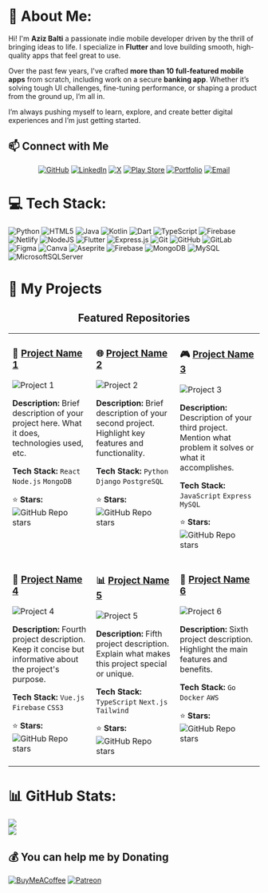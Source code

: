 # 💫 About Me:
Hi! I'm **Aziz Balti** a passionate indie mobile developer driven by the thrill of bringing ideas to life. I specialize in **Flutter** and love building smooth, high-quality apps that feel great to use.

Over the past few years, I've crafted **more than 10 full-featured mobile apps** from scratch, including work on a secure **banking app**. Whether it’s solving tough UI challenges, fine-tuning performance, or shaping a product from the ground up, I’m all in.

I’m always pushing myself to learn, explore, and create better digital experiences and I’m just getting started.


## 📫 Connect with Me

<div align="center">

[![GitHub](https://img.shields.io/badge/-GitHub-181717?style=for-the-badge&logo=github&logoColor=white)](https://github.com/azizbalti82)
[![LinkedIn](https://img.shields.io/badge/-LinkedIn-0077B5?style=for-the-badge&logo=linkedin&logoColor=white)](https://www.linkedin.com/in/aziz-balti/)
[![X](https://img.shields.io/badge/-X-000000?style=for-the-badge&logo=x&logoColor=white)](https://x.com/AzizBalti_)
[![Play Store](https://img.shields.io/badge/-Play%20Store-414141?style=for-the-badge&logo=google-play&logoColor=white)](https://play.google.com/store/apps/dev?id=6076571158097417724)
[![Portfolio](https://img.shields.io/badge/-Portfolio-FF5722?style=for-the-badge&logo=globe&logoColor=white)](https://delicate-figolla-31b181.netlify.app/)
[![Email](https://img.shields.io/badge/-Email-D14836?style=for-the-badge&logo=gmail&logoColor=white)](mailto:azizbalti.dev@gmail.com)

</div>


# 💻 Tech Stack:
![Python](https://img.shields.io/badge/python-3670A0?style=for-the-badge&logo=python&logoColor=ffdd54) ![HTML5](https://img.shields.io/badge/html5-%23E34F26.svg?style=for-the-badge&logo=html5&logoColor=white) ![Java](https://img.shields.io/badge/java-%23ED8B00.svg?style=for-the-badge&logo=openjdk&logoColor=white) ![Kotlin](https://img.shields.io/badge/kotlin-%237F52FF.svg?style=for-the-badge&logo=kotlin&logoColor=white) ![Dart](https://img.shields.io/badge/dart-%230175C2.svg?style=for-the-badge&logo=dart&logoColor=white) ![TypeScript](https://img.shields.io/badge/typescript-%23007ACC.svg?style=for-the-badge&logo=typescript&logoColor=white) ![Firebase](https://img.shields.io/badge/firebase-%23039BE5.svg?style=for-the-badge&logo=firebase) ![Netlify](https://img.shields.io/badge/netlify-%23000000.svg?style=for-the-badge&logo=netlify&logoColor=#00C7B7) ![NodeJS](https://img.shields.io/badge/node.js-6DA55F?style=for-the-badge&logo=node.js&logoColor=white) ![Flutter](https://img.shields.io/badge/Flutter-%2302569B.svg?style=for-the-badge&logo=Flutter&logoColor=white) ![Express.js](https://img.shields.io/badge/express.js-%23404d59.svg?style=for-the-badge&logo=express&logoColor=%2361DAFB) ![Git](https://img.shields.io/badge/git-%23F05033.svg?style=for-the-badge&logo=git&logoColor=white) ![GitHub](https://img.shields.io/badge/github-%23121011.svg?style=for-the-badge&logo=github&logoColor=white) ![GitLab](https://img.shields.io/badge/gitlab-%23181717.svg?style=for-the-badge&logo=gitlab&logoColor=white) ![Figma](https://img.shields.io/badge/figma-%23F24E1E.svg?style=for-the-badge&logo=figma&logoColor=white) ![Canva](https://img.shields.io/badge/Canva-%2300C4CC.svg?style=for-the-badge&logo=Canva&logoColor=white) ![Aseprite](https://img.shields.io/badge/Aseprite-FFFFFF?style=for-the-badge&logo=Aseprite&logoColor=#7D929E) ![Firebase](https://img.shields.io/badge/firebase-a08021?style=for-the-badge&logo=firebase&logoColor=ffcd34) ![MongoDB](https://img.shields.io/badge/MongoDB-%234ea94b.svg?style=for-the-badge&logo=mongodb&logoColor=white) ![MySQL](https://img.shields.io/badge/mysql-4479A1.svg?style=for-the-badge&logo=mysql&logoColor=white) ![MicrosoftSQLServer](https://img.shields.io/badge/Microsoft%20SQL%20Server-CC2927?style=for-the-badge&logo=microsoft%20sql%20server&logoColor=white)


# 🚀 My Projects

<!-- Copy everything below this line and paste it into your README.md file -->

<div align="center">

## Featured Repositories

</div>

<!-- PROJECT GRID START -->
<table>
<tr>
<td width="33%" valign="top">

### 📱 [Project Name 1](https://github.com/yourusername/project1)
![Project 1](https://github-readme-stats.vercel.app/api/pin/?username=yourusername&repo=project1&theme=dark&bg_color=0d1117&title_color=58a6ff&text_color=8b949e&icon_color=58a6ff)

**Description:** Brief description of your project here. What it does, technologies used, etc.

**Tech Stack:** `React` `Node.js` `MongoDB`

⭐ **Stars:** ![GitHub Repo stars](https://img.shields.io/github/stars/yourusername/project1?style=social)

</td>
<td width="33%" valign="top">

### 🌐 [Project Name 2](https://github.com/yourusername/project2)
![Project 2](https://github-readme-stats.vercel.app/api/pin/?username=yourusername&repo=project2&theme=dark&bg_color=0d1117&title_color=58a6ff&text_color=8b949e&icon_color=58a6ff)

**Description:** Brief description of your second project. Highlight key features and functionality.

**Tech Stack:** `Python` `Django` `PostgreSQL`

⭐ **Stars:** ![GitHub Repo stars](https://img.shields.io/github/stars/yourusername/project2?style=social)

</td>
<td width="33%" valign="top">

### 🎮 [Project Name 3](https://github.com/yourusername/project3)
![Project 3](https://github-readme-stats.vercel.app/api/pin/?username=yourusername&repo=project3&theme=dark&bg_color=0d1117&title_color=58a6ff&text_color=8b949e&icon_color=58a6ff)

**Description:** Description of your third project. Mention what problem it solves or what it accomplishes.

**Tech Stack:** `JavaScript` `Express` `MySQL`

⭐ **Stars:** ![GitHub Repo stars](https://img.shields.io/github/stars/yourusername/project3?style=social)

</td>
</tr>
<tr>
<td width="33%" valign="top">

### 🔧 [Project Name 4](https://github.com/yourusername/project4)
![Project 4](https://github-readme-stats.vercel.app/api/pin/?username=yourusername&repo=project4&theme=dark&bg_color=0d1117&title_color=58a6ff&text_color=8b949e&icon_color=58a6ff)

**Description:** Fourth project description. Keep it concise but informative about the project's purpose.

**Tech Stack:** `Vue.js` `Firebase` `CSS3`

⭐ **Stars:** ![GitHub Repo stars](https://img.shields.io/github/stars/yourusername/project4?style=social)

</td>
<td width="33%" valign="top">

### 📊 [Project Name 5](https://github.com/yourusername/project5)
![Project 5](https://github-readme-stats.vercel.app/api/pin/?username=yourusername&repo=project5&theme=dark&bg_color=0d1117&title_color=58a6ff&text_color=8b949e&icon_color=58a6ff)

**Description:** Fifth project description. Explain what makes this project special or unique.

**Tech Stack:** `TypeScript` `Next.js` `Tailwind`

⭐ **Stars:** ![GitHub Repo stars](https://img.shields.io/github/stars/yourusername/project5?style=social)

</td>
<td width="33%" valign="top">

### 🚀 [Project Name 6](https://github.com/yourusername/project6)
![Project 6](https://github-readme-stats.vercel.app/api/pin/?username=yourusername&repo=project6&theme=dark&bg_color=0d1117&title_color=58a6ff&text_color=8b949e&icon_color=58a6ff)

**Description:** Sixth project description. Highlight the main features and benefits.

**Tech Stack:** `Go` `Docker` `AWS`

⭐ **Stars:** ![GitHub Repo stars](https://img.shields.io/github/stars/yourusername/project6?style=social)

</td>
</tr>
</table>
<!-- PROJECT GRID END -->











# 📊 GitHub Stats:
![](https://nirzak-streak-stats.vercel.app/?user=azizbalti82&theme=dark&hide_border=false)<br/>
![](https://github-readme-stats.vercel.app/api/top-langs/?username=azizbalti82&theme=dark&hide_border=false&include_all_commits=true&count_private=true&layout=compact)

  ## 💰 You can help me by Donating
  [![BuyMeACoffee](https://img.shields.io/badge/Buy%20Me%20a%20Coffee-ffdd00?style=for-the-badge&logo=buy-me-a-coffee&logoColor=black)](https://buymeacoffee.com/azizbalti) [![Patreon](https://img.shields.io/badge/Patreon-F96854?style=for-the-badge&logo=patreon&logoColor=white)](https://patreon.com/azizbalti) 

  
<!-- Proudly created with GPRM ( https://gprm.itsvg.in ) -->
